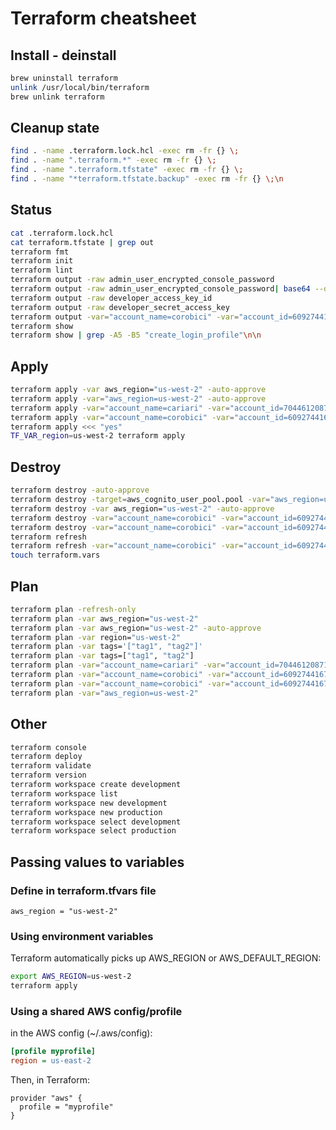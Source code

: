 # Terraform cheatsheet

## Install - deinstall

```bash
brew uninstall terraform
unlink /usr/local/bin/terraform
brew unlink terraform
```

## Cleanup state

```bash
find . -name .terraform.lock.hcl -exec rm -fr {} \;
find . -name ".terraform.*" -exec rm -fr {} \;
find . -name ".terraform.tfstate" -exec rm -fr {} \;
find . -name "*terraform.tfstate.backup" -exec rm -fr {} \;\n
```

## Status

```bash
cat .terraform.lock.hcl
cat terraform.tfstate | grep out
terraform fmt
terraform init
terraform lint
terraform output -raw admin_user_encrypted_console_password
terraform output -raw admin_user_encrypted_console_password| base64 --decode| gpg --decrypt
terraform output -raw developer_access_key_id
terraform output -raw developer_secret_access_key
terraform output -var="account_name=corobici" -var="account_id=609274416783"
terraform show
terraform show | grep -A5 -B5 "create_login_profile"\n\n
```

## Apply

```bash
terraform apply -var aws_region="us-west-2" -auto-approve
terraform apply -var="aws_region=us-west-2" -auto-approve
terraform apply -var="account_name=cariari" -var="account_id=704461208717" -auto-approve
terraform apply -var="account_name=corobici" -var="account_id=609274416783" -auto-approve
terraform apply <<< "yes"
TF_VAR_region=us-west-2 terraform apply
```

## Destroy

```bash
terraform destroy -auto-approve
terraform destroy -target=aws_cognito_user_pool.pool -var="aws_region=us-west-2" -auto-approve
terraform destroy -var aws_region="us-west-2" -auto-approve
terraform destroy -var="account_name=corobici" -var="account_id=609274416783"
terraform destroy -var="account_name=corobici" -var="account_id=609274416783" --auto-approve
terraform refresh
terraform refresh -var="account_name=corobici" -var="account_id=609274416783"
touch terraform.vars
```

## Plan

```bash
terraform plan -refresh-only
terraform plan -var aws_region="us-west-2"
terraform plan -var aws_region="us-west-2" -auto-approve
terraform plan -var region="us-west-2"
terraform plan -var tags='["tag1", "tag2"]'
terraform plan -var tags=["tag1", "tag2"]
terraform plan -var="account_name=cariari" -var="account_id=704461208717"
terraform plan -var="account_name=corobici" -var="account_id=609274416783"
terraform plan -var="account_name=corobici" -var="account_id=609274416783" -auto-approve
terraform plan -var="aws_region=us-west-2"
```

## Other

```bash
terraform console
terraform deploy
terraform validate
terraform version
terraform workspace create development
terraform workspace list
terraform workspace new development
terraform workspace new production
terraform workspace select development
terraform workspace select production
```

## Passing values to variables

### Define in __terraform.tfvars__ file

```hcl
aws_region = "us-west-2"
```

### Using environment variables

Terraform automatically picks up AWS_REGION or AWS_DEFAULT_REGION:

```bash
export AWS_REGION=us-west-2
terraform apply
```

### Using a shared AWS config/profile

in the AWS config (~/.aws/config):

```ini
[profile myprofile]
region = us-east-2
```

Then, in Terraform:

```hcl
provider "aws" {
  profile = "myprofile"
}
```
